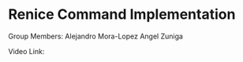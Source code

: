 # Renice Command Implementation

Group Members:
  Alejandro Mora-Lopez
  Angel Zuniga


Video Link: 
